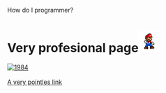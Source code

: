 How do I programmer?

<html>
  <body>
    <h1>Very profesional page<img src="https://github.com/dlanaras/dlanaras/blob/d58f8cac6bab824e89cd4212db3c063d82d0e60e/68747470733a2f2f6d656469612e67697068792e636f6d2f6d656469612f31326f75664342304d795a31476f2f67697068792e676966.gif" alt="italian gif"/></h1>
        <a href="https://themetreeos.xyz/home"><img src="https://themetreeos.xyz/assets/pictures/1984.gif" alt="1984" width="125px"/></a>
    <br>
    <br>
    <a href="https://github.com/dlanaras/">A very pointles link</a>
  </body>
</html>
